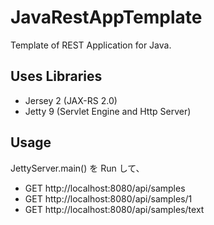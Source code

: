 JavaRestAppTemplate
====================

Template of REST Application for Java.


Uses Libraries
--------------------

* Jersey 2 (JAX-RS 2.0)
* Jetty 9 (Servlet Engine and Http Server)


Usage
--------------------

JettyServer.main() を Run して、

* GET http://localhost:8080/api/samples
* GET http://localhost:8080/api/samples/1
* GET http://localhost:8080/api/samples/text
